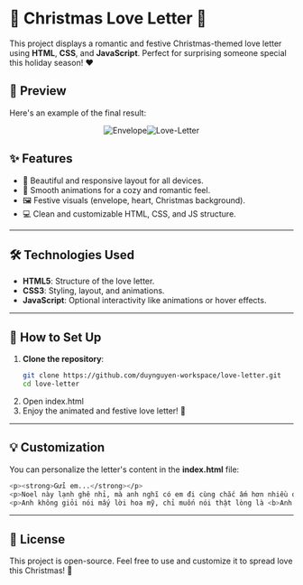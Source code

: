 # 💌 **Christmas Love Letter** 🎄

This project displays a romantic and festive Christmas-themed love letter using **HTML**, **CSS**, and **JavaScript**. Perfect for surprising someone special this holiday season! ❤️

## 📸 **Preview**

Here's an example of the final result:

<div style="display: flex; justify-content: center;">
   <img src="./assets/envelope.png" alt="Envelope">
   <img src="./assets/letter.png" alt="Love-Letter">
</div>



## ✨ **Features**
- 💖 Beautiful and responsive layout for all devices.  
- 🎨 Smooth animations for a cozy and romantic feel.  
- 🖼 Festive visuals (envelope, heart, Christmas background).  
- 💻 Clean and customizable HTML, CSS, and JS structure.  

---

## 🛠 **Technologies Used**
- **HTML5**: Structure of the love letter.  
- **CSS3**: Styling, layout, and animations.  
- **JavaScript**: Optional interactivity like animations or hover effects.  

---

## 🚀 **How to Set Up**

1. **Clone the repository**:
   ```bash
   git clone https://github.com/duynguyen-workspace/love-letter.git
   cd love-letter
   ```
2. Open index.html
3. Enjoy the animated and festive love letter! 💖

---

## 💡 **Customization**

You can personalize the letter's content in the **index.html** file:
  ```bash
  <p><strong>Gửi em...</strong></p>
  <p>Noel này lạnh ghê nhỉ, mà anh nghĩ có em đi cùng chắc ấm hơn nhiều đó!</p>
  <p>Anh không giỏi nói mấy lời hoa mỹ, chỉ muốn nói thật lòng là <b>Anh thích em!</b></p>
  ```
---

## 🎅 **License**

This project is open-source. Feel free to use and customize it to spread love this Christmas! 🎄
